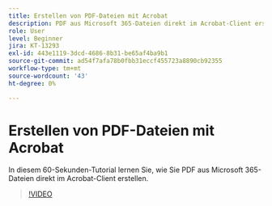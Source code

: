 ```yaml
---
title: Erstellen von PDF-Dateien mit Acrobat
description: PDF aus Microsoft 365-Dateien direkt im Acrobat-Client erstellen
role: User
level: Beginner
jira: KT-13293
exl-id: 443e1119-3dcd-4686-8b31-be65af4ba9b1
source-git-commit: ad54f7afa78b0fbb31eccf455723a8890cb92355
workflow-type: tm+mt
source-wordcount: '43'
ht-degree: 0%

---
```


# Erstellen von PDF-Dateien mit Acrobat

In diesem 60-Sekunden-Tutorial lernen Sie, wie Sie PDF aus Microsoft 365-Dateien direkt im Acrobat-Client erstellen.

>[!VIDEO](https://video.tv.adobe.com/v/342628?quality=12&learn=on&hidetitle=true)
